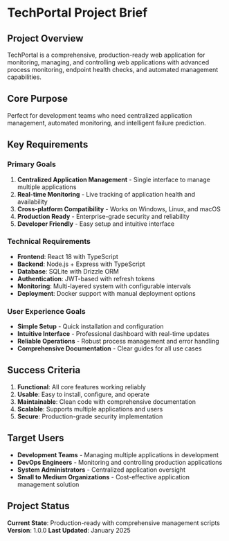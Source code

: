# TechPortal Project Brief

## Project Overview

TechPortal is a comprehensive, production-ready web application for monitoring, managing, and controlling web applications with advanced process monitoring, endpoint health checks, and automated management capabilities.

## Core Purpose

Perfect for development teams who need centralized application management, automated monitoring, and intelligent failure prediction.

## Key Requirements

### Primary Goals
1. **Centralized Application Management** - Single interface to manage multiple applications
2. **Real-time Monitoring** - Live tracking of application health and availability
3. **Cross-platform Compatibility** - Works on Windows, Linux, and macOS
4. **Production Ready** - Enterprise-grade security and reliability
5. **Developer Friendly** - Easy setup and intuitive interface

### Technical Requirements
- **Frontend**: React 18 with TypeScript
- **Backend**: Node.js + Express with TypeScript
- **Database**: SQLite with Drizzle ORM
- **Authentication**: JWT-based with refresh tokens
- **Monitoring**: Multi-layered system with configurable intervals
- **Deployment**: Docker support with manual deployment options

### User Experience Goals
- **Simple Setup** - Quick installation and configuration
- **Intuitive Interface** - Professional dashboard with real-time updates
- **Reliable Operations** - Robust process management and error handling
- **Comprehensive Documentation** - Clear guides for all use cases

## Success Criteria

1. **Functional**: All core features working reliably
2. **Usable**: Easy to install, configure, and operate
3. **Maintainable**: Clean code with comprehensive documentation
4. **Scalable**: Supports multiple applications and users
5. **Secure**: Production-grade security implementation

## Target Users

- **Development Teams** - Managing multiple applications in development
- **DevOps Engineers** - Monitoring and controlling production applications
- **System Administrators** - Centralized application oversight
- **Small to Medium Organizations** - Cost-effective application management solution

## Project Status

**Current State**: Production-ready with comprehensive management scripts
**Version**: 1.0.0
**Last Updated**: January 2025
